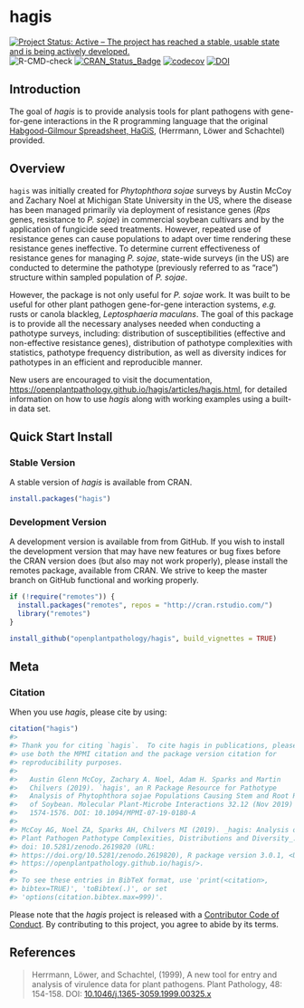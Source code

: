 
<!-- README.md is generated from README.Rmd. Please edit that file -->

# hagis

[![Project Status: Active – The project has reached a stable, usable state and is being actively developed.](https://www.repostatus.org/badges/latest/active.svg)](https://www.repostatus.org/#active)
![R-CMD-check](https://github.com/openplantpathology/hagis/workflows/R-CMD-check/badge.svg)
[![CRAN\_Status\_Badge](https://www.r-pkg.org/badges/version/hagis)](https://cran.r-project.org/package=hagis)
[![codecov](https://codecov.io/gh/openplantpathology/hagis/branch/master/graph/badge.svg)](https://codecov.io/gh/openplantpathology/hagis)
[![DOI](https://zenodo.org/badge/164751172.svg)](https://zenodo.org/badge/latestdoi/164751172)

## Introduction

The goal of *hagis* is to provide analysis tools for plant pathogens with gene-for-gene interactions in the R programming language that the original [Habgood-Gilmour Spreadsheet, HaGiS](https://onlinelibrary.wiley.com/doi/full/10.1046/j.1365-3059.1999.00325.x), (Herrmann, Löwer and Schachtel) provided.

## Overview

`hagis` was initially created for *Phytophthora sojae* surveys by Austin McCoy and Zachary Noel at Michigan State University in the US, where the disease has been managed primarily via deployment of resistance genes
(*Rps* genes, resistance to *P. sojae*) in commercial soybean cultivars and by the application of fungicide seed treatments.
However, repeated use of resistance genes can cause populations to adapt over time rendering these resistance genes ineffective.
To determine current effectiveness of resistance genes for managing *P. sojae*, state-wide surveys (in the US) are conducted to determine the pathotype (previously referred to as “race”) structure within sampled population of *P. sojae*.

However, the package is not only useful for *P. sojae* work. It was built to be useful for other plant pathogen gene-for-gene interaction systems, *e.g.* rusts or canola blackleg, *Leptosphaeria maculans*.
The goal of this package is to provide all the necessary analyses needed when conducting a pathotype surveys, including: distribution of susceptibilities (effective and non-effective resistance genes), distribution of pathotype complexities with statistics, pathotype frequency distribution, as well as diversity indices for pathotypes in an efficient and reproducible manner.

New users are encouraged to visit the documentation, <https://openplantpathology.github.io/hagis/articles/hagis.html>, for detailed information on how to use *hagis* along with working examples using a built-in data set.

## Quick Start Install

### Stable Version

A stable version of *hagis* is available from CRAN.

``` r
install.packages("hagis")
```

### Development Version

A development version is available from from GitHub.
If you wish to install the development version that may have new features or bug fixes before the CRAN version does (but also may not work properly), please install the remotes package, available from CRAN.
We strive to keep the master branch on GitHub functional and working properly.

``` r
if (!require("remotes")) {
  install.packages("remotes", repos = "http://cran.rstudio.com/")
  library("remotes")
}

install_github("openplantpathology/hagis", build_vignettes = TRUE)
```

## Meta

### Citation

When you use *hagis*, please cite by using:

``` r
citation("hagis")
#> 
#> Thank you for citing `hagis`.  To cite hagis in publications, please
#> use both the MPMI citation and the package version citation for
#> reproducibility purposes.
#> 
#>   Austin Glenn McCoy, Zachary A. Noel, Adam H. Sparks and Martin
#>   Chilvers (2019). `hagis', an R Package Resource for Pathotype
#>   Analysis of Phytophthora sojae Populations Causing Stem and Root Rot
#>   of Soybean. Molecular Plant-Microbe Interactions 32.12 (Nov 2019) p.
#>   1574-1576. DOI: 10.1094/MPMI-07-19-0180-A
#> 
#> McCoy AG, Noel ZA, Sparks AH, Chilvers MI (2019). _hagis: Analysis of
#> Plant Pathogen Pathotype Complexities, Distributions and Diversity_.
#> doi: 10.5281/zenodo.2619820 (URL:
#> https://doi.org/10.5281/zenodo.2619820), R package version 3.0.1, <URL:
#> https://openplantpathology.github.io/hagis/>.
#> 
#> To see these entries in BibTeX format, use 'print(<citation>,
#> bibtex=TRUE)', 'toBibtex(.)', or set
#> 'options(citation.bibtex.max=999)'.
```

Please note that the *hagis* project is released with a [Contributor Code of Conduct](https://github.com/openplantpathology/hagis/blob/master/CODE_OF_CONDUCT.md).
By contributing to this project, you agree to abide by its terms.

## References

> Herrmann, Löwer, and Schachtel, (1999), A new tool for entry and
> analysis of virulence data for plant pathogens. Plant Pathology, 48:
> 154-158. DOI:
> [10.1046/j.1365-3059.1999.00325.x](https://doi.org/10.1046/j.1365-3059.1999.00325.x)
